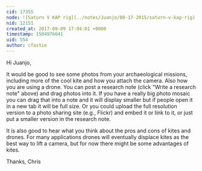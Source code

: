 ```yaml
---
cid: 17355
node: ![Saturn V KAP rig](../notes/Juanjo/08-17-2015/saturn-v-kap-rig)
nid: 12151
created_at: 2017-09-09 17:04:01 +0000
timestamp: 1504976641
uid: 554
author: cfastie
---
```


Hi Juanjo, 

It would be good to see some photos from your archaeological missions, including more of the cool kite and how you attach the camera. Also how you are using a drone. You can post a research note (click "Write a research note" above) and drag photos into it. If you have a really big photo mosaic you can drag that into a note and it will display smaller but if people open it in a new tab it will be full size. Or you could upload the full resolution version to a photo sharing site (e.g., Flickr) and embed it or link to it, or just put a smaller version in the research note. 

It is also good to hear what you think about the pros and cons of kites and drones. For many applications drones will eventually displace kites as the best way to lift a camera, but for now there might be some advantages of kites.

Thanks,
Chris